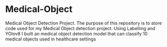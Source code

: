 # Medical-Object
Medical Object Detection Project.
The purpose of this repository is to store code used for my Medical Object detection project.
Using Labellmg and YOlov8 I built an medical object detection model that can classify 10 medical objects used in healthcare settings

